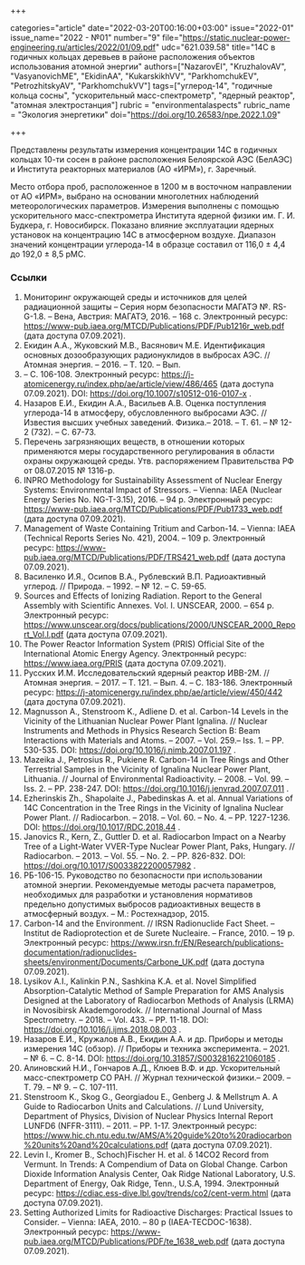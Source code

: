 +++

categories="article"
date="2022-03-20T00:16:00+03:00"
issue="2022-01"
issue_name="2022 - №01"
number="9"
file="https://static.nuclear-power-engineering.ru/articles/2022/01/09.pdf"
udc="621.039.58"
title="14С в годичных кольцах деревьев в районе расположения объектов использования атомной энергии"
authors=["NazarovEI", "KruzhalovAV", "VasyanovichME", "EkidinAA", "KukarskikhVV", "ParkhomchukEV", "PetrozhitskyAV", "ParkhomchukVV"]
tags=["углерод-14", "годичные кольца сосны", "ускорительный масс-спектрометр", "ядерный реактор", "атомная электростанция"]
rubric = "environmentalaspects"
rubric_name = "Экология энергетики"
doi="https://doi.org/10.26583/npe.2022.1.09"

+++

Представлены результаты измерения концентрации 14С в годичных кольцах 10-ти сосен в районе расположения Белоярской АЭС (БелАЭС) и Института реакторных материалов (АО «ИРМ»), г. Заречный.

Место отбора проб, расположенное в 1200 м в восточном направлении от АО «ИРМ», выбрано на основании многолетних наблюдений метеорологических параметров. Измерения выполнены с помощью ускорительного масс-спектрометра Института ядерной физики им. Г. И. Будкера, г. Новосибирск. Показано влияние эксплуатации ядерных установок на концентрацию 14С в атмосферном воздухе. Диапазон значений концентрации углерода-14 в образце составил от 116,0 ± 4,4 до 192,0 ± 8,5 рМС.

### Ссылки

1. Мониторинг окружающей среды и источников для целей радиационной защиты – Серия норм безопасности МАГАТЭ №. RS-G-1.8. – Вена, Австрия: МАГАТЭ, 2016. – 168 с. Электронный ресурс: https://www-pub.iaea.org/MTCD/Publications/PDF/Pub1216r_web.pdf (дата доступа 07.09.2021).
2. Екидин А.А., Жуковский М.В., Васянович М.Е. Идентификация основных дозообразующих радионуклидов в выбросах АЭС. // Атомная энергия. – 2016. – Т. 120. – Вып.
2. – С. 106-108. Электронный ресурс: https://j-atomicenergy.ru/index.php/ae/article/view/486/465 (дата доступа 07.09.2021). DOI: https://doi.org/10.1007/s10512-016-0107-x .
3. Назаров Е.И., Екидин А.А., Васильев А.В. Оценка поступления углерода-14 в атмосферу, обусловленного выбросами АЭС. // Известия высших учебных заведений. Физика.– 2018. – Т. 61. – № 12-2 (732). – С. 67-73.
4. Перечень загрязняющих веществ, в отношении которых применяются меры государственного регулирования в области охраны окружающей среды. Утв. распоряжением Правительства РФ от 08.07.2015 № 1316-р.
5. INPRO Methodology for Sustainability Assessment of Nuclear Energy Systems: Environmental Impact of Stressors. – Vienna: IAEA (Nuclear Energy Series No. NG-T-3.15), 2016. – 94 p. Электронный ресурс: https://www-pub.iaea.org/MTCD/Publications/PDF/Pub1733_web.pdf (дата доступа 07.09.2021).
6. Management of Waste Containing Tritium and Carbon-14. – Vienna: IAEA (Technical Reports Series No. 421), 2004. – 109 p. Электронный ресурс: https://www-pub.iaea.org/MTCD/Publications/PDF/TRS421_web.pdf (дата доступа 07.09.2021).
7. Василенко И.Я., Осипов В.А., Рублевский В.П. Радиоактивный углерод. // Природа. – 1992. – № 12. – С. 59-65.
8. Sources and Effects of Ionizing Radiation. Report to the General Assembly with Scientific Annexes. Vol. I. UNSCEAR, 2000. – 654 p. Электронный ресурс: https://www.unscear.org/docs/publications/2000/UNSCEAR_2000_Report_Vol.I.pdf (дата доступа 07.09.2021).
9. The Power Reactor Information System (PRIS) Official Site of the International Atomic Energy Agency. Электронный ресурс: https://www.iaea.org/PRIS (дата доступа 07.09.2021).
10. Русских И.М. Исследовательский ядерный реактор ИВВ-2М. // Атомная энергия. – 2017. – Т. 121. – Вып. 4. – С. 183-186. Электронный ресурс: https://j-atomicenergy.ru/index.php/ae/article/view/450/442 (дата доступа 07.09.2021).
11. Magnusson A., Stenstroom K., Adliene D. et al. Carbon-14 Levels in the Vicinity of the Lithuanian Nuclear Power Plant Ignalina. // Nuclear Instruments and Methods in Physics Research Section B: Beam Interactions with Materials and Atoms. – 2007. – Vol. 259.– Iss. 1. – PP. 530-535. DOI: https://doi.org/10.1016/j.nimb.2007.01.197 .
12. Mazeika J., Petrosius R., Pukiene R. Carbon-14 in Tree Rings and Other Terrestrial Samples in the Vicinity of Ignalina Nuclear Power Plant, Lithuania. // Journal of Environmental Radioactivity. – 2008. – Vol. 99. – Iss. 2. – PP. 238-247. DOI: https://doi.org/10.1016/j.jenvrad.2007.07.011 .
13. Ezherinskis Zh., Shapolaite J., Pabedinskas A. et al. Annual Variations of 14C Concentration in the Tree Rings in the Vicinity of Ignalina Nuclear Power Plant. // Radiocarbon. – 2018. – Vol. 60. – No. 4. – PP. 1227-1236. DOI: https://doi.org/10.1017/RDC.2018.44 .
14. Janovics R., Kern, Z., Guttler D. et al. Radiocarbon Impact on a Nearby Tree of a Light-Water VVER-Type Nuclear Power Plant, Paks, Hungary. // Radiocarbon. – 2013. – Vol. 55. – No. 2. – PP. 826-832. DOI: https://doi.org/10.1017/S0033822200057982 .
15. РБ-106-15. Руководство по безопасности при использовании атомной энергии. Рекомендуемые методы расчета параметров, необходимых для разработки и установления нормативов предельно допустимых выбросов радиоактивных веществ в атмосферный воздух. – М.: Ростехнадзор, 2015.
16. Carbon-14 and the Environment. // IRSN Radionuclide Fact Sheet. – Institut de Radioprotection et de Surete Nucleaire. – France, 2010. – 19 p. Электронный ресурс: https://www.irsn.fr/EN/Research/publications-documentation/radionuclides-sheets/environment/Documents/Carbone_UK.pdf (дата доступа 07.09.2021).
17. Lysikov A.I., Kalinkin P.N., Sashkina K.A. et al. Novel Simplified Absorption-Catalytic Method of Sample Preparation for AMS Analysis Designed at the Laboratory of Radiocarbon Methods of Analysis (LRMA) in Novosibirsk Akademgorodok. // International Journal of Mass Spectrometry. – 2018. – Vol. 433. – PP. 11-18. DOI: https://doi.org/10.1016/j.ijms.2018.08.003 .
18. Назаров Е.И., Кружалов А.В., Екидин А.А. и др. Приборы и методы измерения 14С (обзор). // Приборы и техника эксперимента. – 2021. – № 6. – С. 8-14. DOI: https://doi.org/10.31857/S0032816221060185 .
19. Алиновский Н.И., Гончаров А.Д., Клюев В.Ф. и др. Ускорительный масс-спектрометр СО РАН. // Журнал технической физики.– 2009. – Т. 79. – № 9. – С. 107-111.
20. Stenstroom K., Skog G., Georgiadou E., Genberg J. & Mellstrцm A. A Guide to Radiocarbon Units and Calculations. // Lund University, Department of Physics, Division of Nuclear Physics Internal Report LUNFD6 (NFFR-3111). – 2011. – PP. 1-17. Электронный ресурс: https://www.hic.ch.ntu.edu.tw/AMS/A%20guide%20to%20radiocarbon%20units%20and%20calculations.pdf (дата доступа 07.09.2021).
21. Levin I., Kromer B., Schoch)Fischer H. et al. δ 14CO2 Record from Vermunt. In Trends: A Compendium of Data on Global Change. Carbon Dioxide Information Analysis Center, Oak Ridge National Laboratory, U.S. Department of Energy, Oak Ridge, Tenn., U.S.A, 1994. Электронный ресурс: https://cdiac.ess-dive.lbl.gov/trends/co2/cent-verm.html (дата доступа 07.09.2021).
22. Setting Authorized Limits for Radioactive Discharges: Practical Issues to Consider. – Vienna: IAEA, 2010. – 80 p (IAEA-TECDOC-1638). Электронный ресурс: https://www-pub.iaea.org/MTCD/Publications/PDF/te_1638_web.pdf (дата доступа 07.09.2021).